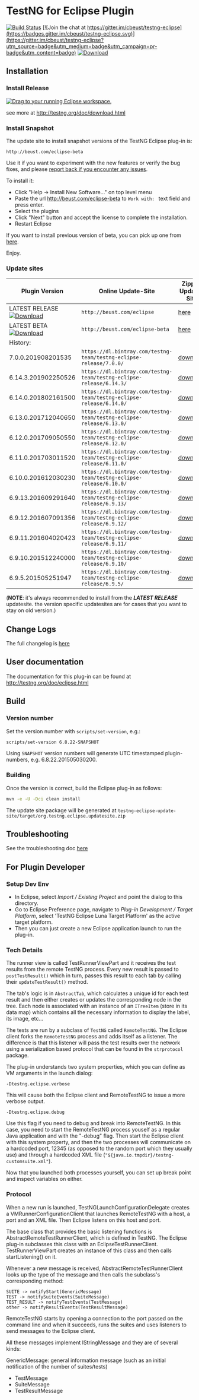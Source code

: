 TestNG for Eclipse Plugin
====

[![Build Status](http://img.shields.io/travis/cbeust/testng-eclipse.svg)](https://travis-ci.org/cbeust/testng-eclipse)
[![Join the chat at https://gitter.im/cbeust/testng-eclipse](https://badges.gitter.im/cbeust/testng-eclipse.svg)](https://gitter.im/cbeust/testng-eclipse?utm_source=badge&utm_medium=badge&utm_campaign=pr-badge&utm_content=badge)
[![Download](https://api.bintray.com/packages/testng-team/testng-eclipse-release/updatesites/images/download.svg) ](https://bintray.com/testng-team/testng-eclipse-release/updatesites/_latestVersion)

## Installation

### Install Release

<a href="http://marketplace.eclipse.org/marketplace-client-intro?mpc_install=1549" class="drag" title="Drag to your running Eclipse workspace."><img class="img-responsive" src="https://marketplace.eclipse.org/sites/all/themes/solstice/public/images/marketplace/btn-install.png" alt="Drag to your running Eclipse workspace." /></a>

see more at http://testng.org/doc/download.html

### Install Snapshot

The update site to install snapshot versions of the TestNG Eclipse plug-in is:

`http://beust.com/eclipse-beta`

Use it if you want to experiment with the new features or verify the bug fixes, and please [report back if you encounter any issues](https://github.com/cbeust/testng-eclipse/issues).

To install it:
* Click "Help -> Install New Software..." on top level menu
* Paste the url http://beust.com/eclipse-beta to `Work with: ` text field and press enter.
* Select the plugins
* Click "Next" button and accept the license to complete the installation.
* Restart Eclipse

If you want to install previous version of beta, you can pick up one from [here](http://dl.bintray.com/testng-team/testng-eclipse/updatesites/).

Enjoy.

### Update sites

Plugin Version            | Online Update-Site | Zipped Update-Site
------------------------- | ------------------ | ---------------------
LATEST RELEASE [![Download](https://api.bintray.com/packages/testng-team/testng-eclipse-release/updatesites/images/download.svg)](http://dl.bintray.com/testng-team/testng-eclipse-release/zipped/)   | `http://beust.com/eclipse` | [here](http://dl.bintray.com/testng-team/testng-eclipse-release/zipped/)
LATEST BETA [![Download](https://api.bintray.com/packages/testng-team/testng-eclipse/updatesites/images/download.svg)](https://dl.bintray.com/testng-team/testng-eclipse/zipped/) | `http://beust.com/eclipse-beta` | [here](https://dl.bintray.com/testng-team/testng-eclipse/zipped/)
History:||
7.0.0.201908201535       | `https://dl.bintray.com/testng-team/testng-eclipse-release/7.0.0/` | [download](https://dl.bintray.com/testng-team/testng-eclipse-release/zipped/7.0.0.201908201535/org.testng.eclipse.updatesite.zip)
6.14.3.201902250526       | `https://dl.bintray.com/testng-team/testng-eclipse-release/6.14.3/` | [download](https://dl.bintray.com/testng-team/testng-eclipse-release/zipped/6.14.3.201902250526/org.testng.eclipse.updatesite.zip)
6.14.0.201802161500       | `https://dl.bintray.com/testng-team/testng-eclipse-release/6.14.0/` | [download](https://dl.bintray.com/testng-team/testng-eclipse-release/zipped/6.14.0.201802161500/org.testng.eclipse.updatesite.zip)
6.13.0.201712040650       | `https://dl.bintray.com/testng-team/testng-eclipse-release/6.13.0/` | [download](https://dl.bintray.com/testng-team/testng-eclipse-release/zipped/6.13.0.201712040650/org.testng.eclipse.updatesite.zip)
6.12.0.201709050550       | `https://dl.bintray.com/testng-team/testng-eclipse-release/6.12.0/` | [download](https://dl.bintray.com/testng-team/testng-eclipse-release/zipped/6.12.0.201709050550/org.testng.eclipse.updatesite.zip)
6.11.0.201703011520       | `https://dl.bintray.com/testng-team/testng-eclipse-release/6.11.0/` | [download](https://dl.bintray.com/testng-team/testng-eclipse-release/zipped/6.11.0.201703011520/site_assembly.zip)
6.10.0.201612030230       | `https://dl.bintray.com/testng-team/testng-eclipse-release/6.10.0/` | [download](https://dl.bintray.com/testng-team/testng-eclipse-release/zipped/6.10.0.201612030230/site_assembly.zip)
6.9.13.201609291640       | `https://dl.bintray.com/testng-team/testng-eclipse-release/6.9.13/` | [download](https://dl.bintray.com/testng-team/testng-eclipse-release/zipped/6.9.13.201609291640/site_assembly.zip)
6.9.12.201607091356       | `https://dl.bintray.com/testng-team/testng-eclipse-release/6.9.12/` | [download](https://dl.bintray.com/testng-team/testng-eclipse-release/zipped/6.9.12.201607091356/site_assembly.zip)
6.9.11.201604020423       | `https://dl.bintray.com/testng-team/testng-eclipse-release/6.9.11/` | [download](https://dl.bintray.com/testng-team/testng-eclipse-release/zipped/6.9.11.201604020423/site_assembly.zip)
6.9.10.201512240000       | `https://dl.bintray.com/testng-team/testng-eclipse-release/6.9.10/` | [download](https://dl.bintray.com/testng-team/testng-eclipse-release/zipped/6.9.10.201512240000/site_assembly.zip)
6.9.5.201505251947        | `https://dl.bintray.com/testng-team/testng-eclipse-release/6.9.5/` | [download](https://dl.bintray.com/testng-team/testng-eclipse-release/zipped/6.9.5.201505251947/site_assembly.zip)

(**NOTE**: it's always recommended to install from the ***LATEST RELEASE*** updatesite. the version specific updatesites are for cases that you want to stay on old version.)

## Change Logs

The full changelog is [here](CHANGES.md)

## User documentation

The documentation for this plug-in can be found at http://testng.org/doc/eclipse.html

## Build

### Version number

Set the version number with `scripts/set-version`, e.g.:

```bash
scripts/set-version 6.8.22-SNAPSHOT
```

Using `SNAPSHOT` version numbers will generate UTC timestamped plugin-numbers, e.g. 6.8.22.201505030200.

### Building

Once the version is correct, build the Eclipse plug-in as follows:

```bash
mvn -e -U -Dci clean install
```

The update site package will be generated at `testng-eclipse-update-site/target/org.testng.eclipse.updatesite.zip`

## Troubleshooting

See the troubleshooting doc [here](Troubleshooting.md)

## For Plugin Developer

### Setup Dev Env

* In Eclipse, select _Import / Existing Project_ and point the dialog to
this directory. 
* Go to Eclipse Preference page, navigate to _Plug-in Development / Target Platform_, select 'TestNG Eclipse Luna Target Platform' as the active target platform.
* Then you can just create a new Eclipse application launch to run the plug-in.


### Tech Details

The runner view is called TestRunnerViewPart and it receives the test
results from the remote TestNG process. Every new result is passed to
```postTestResult()``` which in turn, passes this result to each tab by
calling their ```updateTestResult()``` method.

The tab's logic is in ```AbstractTab```, which calculates a unique id for
each test result and then either creates or updates the corresponding
node in the tree. Each node is associated with an instance of an
```ITreeItem``` (store in its data map) which contains all the necessary
information to display the label, its image, etc...

The tests are run by a subclass of ```TestNG``` called ```RemoteTestNG```. The
Eclipse client forks the ```RemoteTestNG``` process and adds itself as a
listener. The difference is that this listener will pass the test
results over the network using a serialization based protocol that can
be found in the ```strprotocol``` package.

The plug-in understands two system properties, which you can define as
VM arguments in the launch dialog:

   `-Dtestng.eclipse.verbose`

This will cause both the Eclipse client and RemoteTestNG to issue a
more verbose output.

   `-Dtestng.eclipse.debug`

Use this flag if you need to debug and break into RemoteTestNG. In
this case, you need to start the RemoteTestNG process youself as a
regular Java application and with the "-debug" flag. Then start the
Eclipse client with this system property, and then the two processes
will communicate on a hardcoded port, 12345 (as opposed to the random
port which they usually use) and through a hardcoded XML file
(`"${java.io.tmpdir}/testng-customsuite.xml"`).

Now that you launched both processes yourself, you can set up break
point and inspect variables on either.


### Protocol

When a new run is launched, TestNGLaunchConfigurationDelegate creates
a VMRunnerConfigurationClient that launches RemoteTestNG with a host,
a port and an XML file. Then Eclipse listens on this host and port.

The base class that provides the basic listening functions is
AbstractRemoteTestRunnerClient, which is defined in TestNG. The
Eclipse plug-in subclasses this class with an
EclipseTestRunnerClient. TestRunnerViewPart creates an instance of
this class and then calls startListening() on it.

Whenever a new message is received, AbstractRemoteTestRunnerClient
looks up the type of the message and then calls the subclass's
corresponding method:

```
SUITE -> notifyStart(GenericMessage)
TEST -> notifySuiteEvents(SuiteMessage)
TEST_RESULT -> notifyTestEvents(TestMessage)
other -> notifyResultEvents(TestResultMessage)
```

RemoteTestNG starts by opening a connection to the port passed on the
command line and when it succeeds, runs the suites and uses listeners
to send messages to the Eclipse client.

All these messages implement IStringMessage and they are of several kinds:

GenericMessage: general information message (such as an initial notification of the number of suites/tests)

- TestMessage
- SuiteMessage
- TestResultMessage
